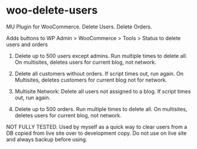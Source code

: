 # woo-delete-users

MU Plugin for WooCommerce. Delete Users. Delete Orders. 

Adds buttons to WP Admin > WooCommerce > Tools > Status to delete users and orders

1. Delete up to 500 users except admins. Run multiple times to delete all. On multisites, deletes users for current blog, not network. 

2. Delete all customers without orders. If script times out, run again. On Multisites, deletes customers for current blog not for network.

3. Multisite Network: Delete all users not assigned to a blog. If script times out, run again.

4. Delete up to 500 orders. Run multiple times to delete all. On multisites, deletes users for current blog, not network. 

NOT FULLY TESTED. Used by myself as a quick way to clear users from a DB copied from live site over to development copy. Do not use on live site and always backup before using. 
